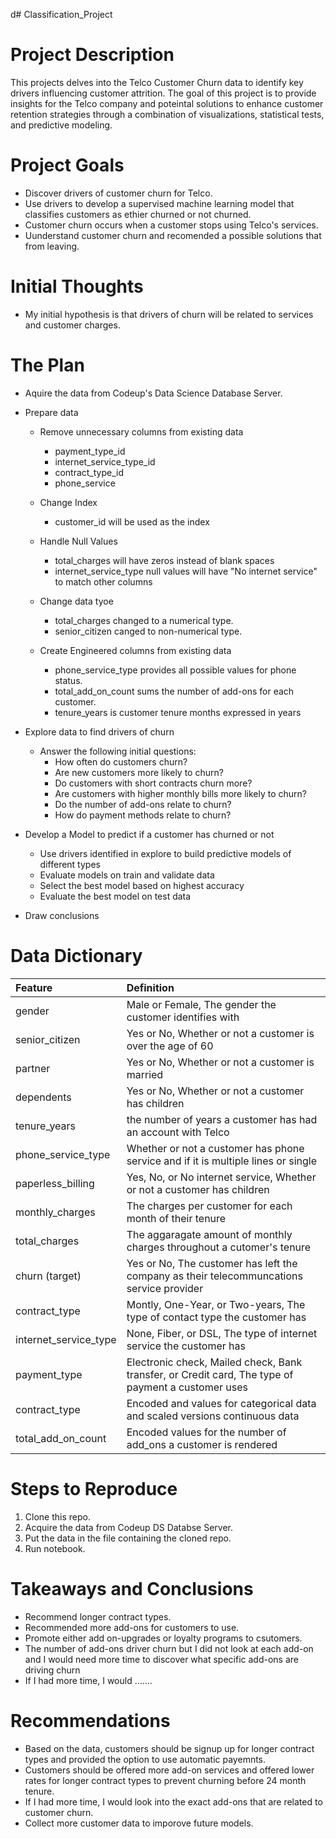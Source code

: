 d# Classification_Project
 
# Project Description
 
This projects delves into the Telco Customer Churn data to identify key drivers influencing customer attrition. The goal of this project is to provide insights for the Telco company and poteintal solutions to enhance customer retention strategies through a combination of visualizations, statistical tests, and predictive modeling.

# Project Goals
 
* Discover drivers of customer churn for Telco.
* Use drivers to develop a supervised machine learning model that classifies customers as ethier churned or not churned.
* Customer churn occurs when a customer stops using Telco's services. 
* Uunderstand customer churn and recomended a possible solutions that  from leaving.
 
# Initial Thoughts
 
* My initial hypothesis is that drivers of churn will be related to services and customer charges.
 
# The Plan
 
* Aquire the data from Codeup's Data Science Database Server.
 
* Prepare data
   * Remove unnecessary columns from existing data
       * payment_type_id
       * internet_service_type_id
       * contract_type_id
       * phone_service
       
   * Change Index
       * customer_id will be used as the index 
      
   * Handle Null Values
       * total_charges will have zeros instead of blank spaces
       * internet_service_type null values will have "No internet service" to match other columns 
       
   * Change data tyoe
       * total_charges changed to a numerical type.
       * senior_citizen canged to non-numerical type.

       
   * Create Engineered columns from existing data
       * phone_service_type provides all possible values for phone status.
       * total_add_on_count sums the number of add-ons for each customer.
       * tenure_years is customer tenure months expressed in years 




* Explore data to find drivers of churn
   * Answer the following initial questions:
       * How often do customers churn?
       * Are new customers more likely to churn?
       * Do customers with short contracts churn more?
       * Are customers with higher monthly bills more likely to churn?
       * Do the number of add-ons relate to churn? 
       * How do payment methods relate to churn?
      


* Develop a Model to predict if a customer has churned or not
   * Use drivers identified in explore to build predictive models of different types
   * Evaluate models on train and validate data
   * Select the best model based on highest accuracy
   * Evaluate the best model on test data
 
* Draw conclusions
 
# Data Dictionary

| Feature | Definition |
|:--------|:-----------|
|gender| Male or Female, The gender the customer identifies with|
|senior_citizen| Yes or No, Whether or not a customer is over the age of 60|
|partner| Yes or No, Whether or not a customer is married|
|dependents| Yes or No, Whether or not a customer has children|
|tenure_years| the number of years a customer has had an account with Telco|
|phone_service_type| Whether or not a customer has phone service and if it is multiple lines or single|
|paperless_billing| Yes, No, or No internet service, Whether or not a customer has children|
|monthly_charges| The charges per customer for each month of their tenure|
|total_charges| The aggaragate amount of monthly charges throughout a cutomer's tenure|
|churn (target)| Yes or No, The customer has left the company as their telecommuncations service provider|
|contract_type| Montly, One-Year, or Two-years, The type of contact type the customer has|
|internet_service_type|  None, Fiber, or DSL, The type of internet service the customer has|
|payment_type| Electronic check, Mailed check, Bank transfer, or Credit card, The type of payment a customer uses|
|contract_type|Encoded and values for categorical data and scaled versions continuous data|
|total_add_on_count| Encoded values for the number of add_ons a customer is rendered|

# Steps to Reproduce
1) Clone this repo.
2) Acquire the data from Codeup DS Databse Server.
3) Put the data in the file containing the cloned repo.
4) Run notebook.
 
# Takeaways and Conclusions
* Recommend longer contract types. 
* Recommended more add-ons for customers to use. 
* Promote either add on-upgrades or loyalty programs to csutomers. 
* The number of add-ons driver churn but I did not look at each add-on and I would need more time to discover what specific add-ons are driving churn
* If I had more time, I would .......

 
# Recommendations
* Based on the data, customers should be signup up for longer contract types and provided the option to use automatic payemnts.
* Customers should be offered more add-on services and offered lower rates for longer contract types to prevent churning before 24 month tenure.
* If I had more time, I would look into the exact add-ons that are related to customer churn. 
* Collect more customer data to imporove future models.